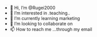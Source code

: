 - 👋 Hi, I’m @Rugei2000
- 👀 I’m interested in .teaching..
- 🌱 I’m currently learning marketing 
- 💞️ I’m looking to collaborate on 
- 📫 How to reach me ...through my  email

<!---
Rugei2000/Rugei2000 is a ✨ special ✨ repository because its `README.md` (this file) appears on your GitHub profile.
You can click the Preview link to take a look at your changes.
--->
